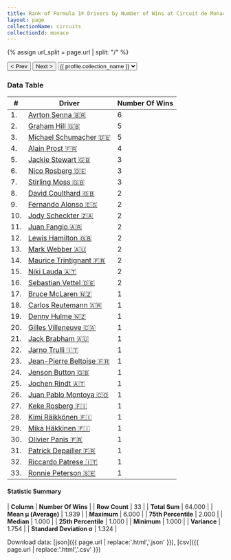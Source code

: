 ```yaml
---
title: Rank of Formula 1® Drivers by Number of Wins at Circuit de Monaco
layout: page
collectionName: circuits
collectionId: monaco
---
```


{% assign url_split = page.url | split: "/" %}
<div id="collection-navigation">
<button onclick="selector.options[selector.selectedIndex-1].value && (window.location = selector.options[selector.selectedIndex-1].value);">&lt; Prev</button>
<button onclick="selector.options[selector.selectedIndex+1].value && (window.location = selector.options[selector.selectedIndex+1].value);">Next &gt;</button>
<select id="selector" onchange="this.options[this.selectedIndex].value && (window.location = this.options[this.selectedIndex].value);">
  {% for collectionId in site.data[page.collectionName].refs %}
    {% if collectionId == page.collectionId %}
      {% assign selected = "selected" %}
    {% else %}
      {% assign selected = "" %}
    {% endif %}
    {% assign profile = site.data[page.collectionName][collectionId].profile %}
    <option value="/f1/{{ page.collectionName }}/{{ collectionId }}/{{ url_split[4] }}" {{ selected }}>{{ profile.collection_name }}</option>
  {% endfor %}
</select>
</div>

<canvas id="chart" width="400" height="180"></canvas>
<script>
var data = {
  "labels" : [
    "Ayrton Senna",
    "Graham Hill",
    "Michael Schumacher",
    "Alain Prost",
    "Jackie Stewart",
    "Nico Rosberg",
    "Stirling Moss",
    "David Coulthard",
    "Fernando Alonso",
    "Jody Scheckter",
    "Juan Fangio",
    "Lewis Hamilton",
    "Mark Webber",
    "Maurice Trintignant",
    "Niki Lauda",
    "Sebastian Vettel",
    "Bruce McLaren",
    "Carlos Reutemann",
    "Denny Hulme",
    "Gilles Villeneuve",
    "Jack Brabham",
    "Jarno Trulli",
    "Jean-Pierre Beltoise",
    "Jenson Button",
    "Jochen Rindt",
    "Juan Pablo Montoya",
    "Keke Rosberg",
    "Kimi Räikkönen",
    "Mika Häkkinen",
    "Olivier Panis",
    "Patrick Depailler",
    "Riccardo Patrese",
    "Ronnie Peterson"
  ],
  "datasets" : [
    {
      "label" : "Number Of Wins",
      "data" : [
        6,
        5,
        5,
        4,
        3,
        3,
        3,
        2,
        2,
        2,
        2,
        2,
        2,
        2,
        2,
        2,
        1,
        1,
        1,
        1,
        1,
        1,
        1,
        1,
        1,
        1,
        1,
        1,
        1,
        1,
        1,
        1,
        1
      ],
      "borderColor" : [
        "#1D181E",
        "#1D181E",
        "#1D181E",
        "#1D181E",
        "#1D181E",
        "#1D181E",
        "#1D181E",
        "#1D181E",
        "#1D181E",
        "#1D181E",
        "#1D181E",
        "#1D181E",
        "#1D181E",
        "#1D181E",
        "#1D181E",
        "#1D181E",
        "#1D181E",
        "#1D181E",
        "#1D181E",
        "#1D181E",
        "#1D181E",
        "#1D181E",
        "#1D181E",
        "#1D181E",
        "#1D181E",
        "#1D181E",
        "#1D181E",
        "#1D181E",
        "#1D181E",
        "#1D181E",
        "#1D181E",
        "#1D181E",
        "#1D181E"
      ],
      "borderWidth" : 1,
      "backgroundColor" : [
        "#9C8E8D",
        "#9C8E8D",
        "#9C8E8D",
        "#9C8E8D",
        "#9C8E8D",
        "#9C8E8D",
        "#9C8E8D",
        "#9C8E8D",
        "#9C8E8D",
        "#9C8E8D",
        "#9C8E8D",
        "#9C8E8D",
        "#9C8E8D",
        "#9C8E8D",
        "#9C8E8D",
        "#9C8E8D",
        "#9C8E8D",
        "#9C8E8D",
        "#9C8E8D",
        "#9C8E8D",
        "#9C8E8D",
        "#9C8E8D",
        "#9C8E8D",
        "#9C8E8D",
        "#9C8E8D",
        "#9C8E8D",
        "#9C8E8D",
        "#9C8E8D",
        "#9C8E8D",
        "#9C8E8D",
        "#9C8E8D",
        "#9C8E8D",
        "#9C8E8D"
      ]
    }
  ]
};
var options = {
  legend: {
    display: false
  },
  scales: {
    xAxes: [{
      ticks: {
        beginAtZero: true,
        maxRotation: 180,
        display: window.innerWidth > 800
      }
    }],
    yAxes: [{
      ticks: {
        beginAtZero: true
      }
    }]
  },
  onResize: function(chart, size) {
    chart.options.scales.xAxes[0].ticks.display = size.width > 800;
  }
};
var chart = new Chart("chart", {
    data: data,
    type: 'bar',
    options: options
});
</script>



### Data Table

| # | Driver | Number Of Wins |
|--|--|--|
| 1. | [Ayrton Senna 🇧🇷](/f1/drivers/senna) | 6 |
| 2. | [Graham Hill 🇬🇧](/f1/drivers/hill) | 5 |
| 3. | [Michael Schumacher 🇩🇪](/f1/drivers/michael_schumacher) | 5 |
| 4. | [Alain Prost 🇫🇷](/f1/drivers/prost) | 4 |
| 5. | [Jackie Stewart 🇬🇧](/f1/drivers/stewart) | 3 |
| 6. | [Nico Rosberg 🇩🇪](/f1/drivers/rosberg) | 3 |
| 7. | [Stirling Moss 🇬🇧](/f1/drivers/moss) | 3 |
| 8. | [David Coulthard 🇬🇧](/f1/drivers/coulthard) | 2 |
| 9. | [Fernando Alonso 🇪🇸](/f1/drivers/alonso) | 2 |
| 10. | [Jody Scheckter 🇿🇦](/f1/drivers/scheckter) | 2 |
| 11. | [Juan Fangio 🇦🇷](/f1/drivers/fangio) | 2 |
| 12. | [Lewis Hamilton 🇬🇧](/f1/drivers/hamilton) | 2 |
| 13. | [Mark Webber 🇦🇺](/f1/drivers/webber) | 2 |
| 14. | [Maurice Trintignant 🇫🇷](/f1/drivers/trintignant) | 2 |
| 15. | [Niki Lauda 🇦🇹](/f1/drivers/lauda) | 2 |
| 16. | [Sebastian Vettel 🇩🇪](/f1/drivers/vettel) | 2 |
| 17. | [Bruce McLaren 🇳🇿](/f1/drivers/mclaren) | 1 |
| 18. | [Carlos Reutemann 🇦🇷](/f1/drivers/reutemann) | 1 |
| 19. | [Denny Hulme 🇳🇿](/f1/drivers/hulme) | 1 |
| 20. | [Gilles Villeneuve 🇨🇦](/f1/drivers/gilles_villeneuve) | 1 |
| 21. | [Jack Brabham 🇦🇺](/f1/drivers/jack_brabham) | 1 |
| 22. | [Jarno Trulli 🇮🇹](/f1/drivers/trulli) | 1 |
| 23. | [Jean-Pierre Beltoise 🇫🇷](/f1/drivers/beltoise) | 1 |
| 24. | [Jenson Button 🇬🇧](/f1/drivers/button) | 1 |
| 25. | [Jochen Rindt 🇦🇹](/f1/drivers/rindt) | 1 |
| 26. | [Juan Pablo Montoya 🇨🇴](/f1/drivers/montoya) | 1 |
| 27. | [Keke Rosberg 🇫🇮](/f1/drivers/keke_rosberg) | 1 |
| 28. | [Kimi Räikkönen 🇫🇮](/f1/drivers/raikkonen) | 1 |
| 29. | [Mika Häkkinen 🇫🇮](/f1/drivers/hakkinen) | 1 |
| 30. | [Olivier Panis 🇫🇷](/f1/drivers/panis) | 1 |
| 31. | [Patrick Depailler 🇫🇷](/f1/drivers/depailler) | 1 |
| 32. | [Riccardo Patrese 🇮🇹](/f1/drivers/patrese) | 1 |
| 33. | [Ronnie Peterson 🇸🇪](/f1/drivers/peterson) | 1 |

#### Statistic Summary

| **Column** | **Number Of Wins** |
| **Row Count** | 33 |
| **Total Sum** | 64.000 |
| **Mean μ (Average)** | 1.939 |
| **Maximum** | 6.000 |
| **75th Percentile** | 2.000 |
| **Median** | 1.000 |
| **25th Percentile** | 1.000 |
| **Minimum** | 1.000 |
| **Variance** | 1.754 |
| **Standard Deviation σ** | 1.324 |

Download data: [json]({{ page.url | replace:'.html','.json' }}), [csv]({{ page.url | replace:'.html','.csv' }})
